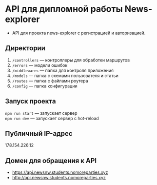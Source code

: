 # API для дипломной работы News-explorer

  - API для проекта news-explorer с регистрацией и авторизацией.

## Директории

1. `/controllers` — контроллеры для обработки маршрутов  
2. `/errors` — модели ошибок
3. `/middlewares` — папка для контроля приложения
4. `/models` — папка с схемами пользователя и статьи  
5. `/routes` — папка с файлами роутера
6. `/config` — папка конфигурации 
  
## Запуск проекта

`npm run start` — запускает сервер   
`npm run dev` — запускает сервер с hot-reload

## Публичный IP-адрес

178.154.226.12

## Домен для обращения к API

- https://api.newsnw.students.nomoreparties.xyz
- http://api.newsnw.students.nomoreparties.xyz
